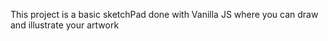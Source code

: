 This project is a basic sketchPad done with Vanilla JS where you can draw and illustrate your artwork
